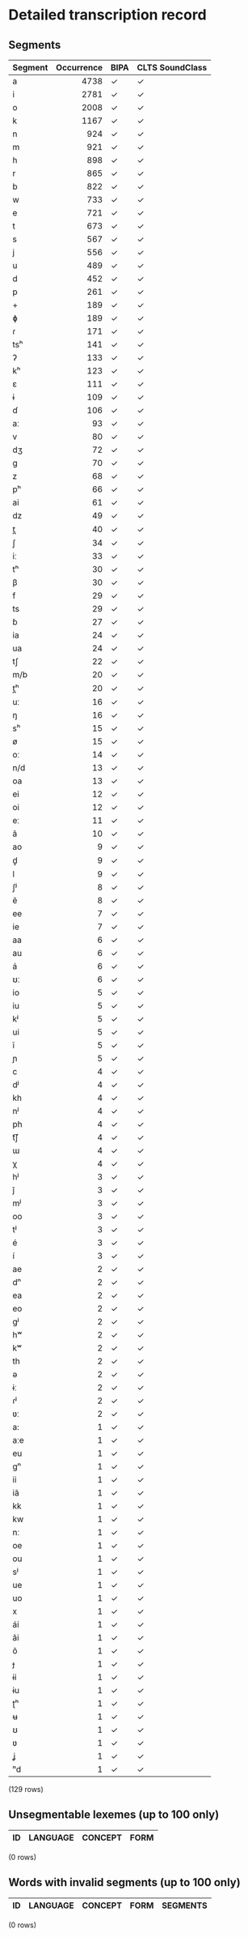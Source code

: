 
# Detailed transcription record

## Segments

| Segment | Occurrence | BIPA | CLTS SoundClass |
|:----------|-------------:|:-------|:------------------|
| a | 4738 | ✓ | ✓ |
| i | 2781 | ✓ | ✓ |
| o | 2008 | ✓ | ✓ |
| k | 1167 | ✓ | ✓ |
| n | 924 | ✓ | ✓ |
| m | 921 | ✓ | ✓ |
| h | 898 | ✓ | ✓ |
| r | 865 | ✓ | ✓ |
| b | 822 | ✓ | ✓ |
| w | 733 | ✓ | ✓ |
| e | 721 | ✓ | ✓ |
| t | 673 | ✓ | ✓ |
| s | 567 | ✓ | ✓ |
| j | 556 | ✓ | ✓ |
| u | 489 | ✓ | ✓ |
| d | 452 | ✓ | ✓ |
| p | 261 | ✓ | ✓ |
| + | 189 | ✓ | ✓ |
| ɸ | 189 | ✓ | ✓ |
| ɾ | 171 | ✓ | ✓ |
| tsʰ | 141 | ✓ | ✓ |
| ʔ | 133 | ✓ | ✓ |
| kʰ | 123 | ✓ | ✓ |
| ɛ | 111 | ✓ | ✓ |
| ɨ | 109 | ✓ | ✓ |
| ɗ | 106 | ✓ | ✓ |
| aː | 93 | ✓ | ✓ |
| v | 80 | ✓ | ✓ |
| dʒ | 72 | ✓ | ✓ |
| g | 70 | ✓ | ✓ |
| z | 68 | ✓ | ✓ |
| pʰ | 66 | ✓ | ✓ |
| ai | 61 | ✓ | ✓ |
| dz | 49 | ✓ | ✓ |
| t̪ | 40 | ✓ | ✓ |
| ʃ | 34 | ✓ | ✓ |
| iː | 33 | ✓ | ✓ |
| tʰ | 30 | ✓ | ✓ |
| β | 30 | ✓ | ✓ |
| f | 29 | ✓ | ✓ |
| ts | 29 | ✓ | ✓ |
| ɓ | 27 | ✓ | ✓ |
| ia | 24 | ✓ | ✓ |
| ua | 24 | ✓ | ✓ |
| tʃ | 22 | ✓ | ✓ |
| m/b | 20 | ✓ | ✓ |
| t̪ʰ | 20 | ✓ | ✓ |
| uː | 16 | ✓ | ✓ |
| ŋ | 16 | ✓ | ✓ |
| sʰ | 15 | ✓ | ✓ |
| ø | 15 | ✓ | ✓ |
| oː | 14 | ✓ | ✓ |
| n/d | 13 | ✓ | ✓ |
| oa | 13 | ✓ | ✓ |
| ei | 12 | ✓ | ✓ |
| oi | 12 | ✓ | ✓ |
| eː | 11 | ✓ | ✓ |
| ã | 10 | ✓ | ✓ |
| ao | 9 | ✓ | ✓ |
| d̥ | 9 | ✓ | ✓ |
| l | 9 | ✓ | ✓ |
| ʃʲ | 8 | ✓ | ✓ |
| ẽ | 8 | ✓ | ✓ |
| ee | 7 | ✓ | ✓ |
| ie | 7 | ✓ | ✓ |
| aa | 6 | ✓ | ✓ |
| au | 6 | ✓ | ✓ |
| á | 6 | ✓ | ✓ |
| ʊː | 6 | ✓ | ✓ |
| io | 5 | ✓ | ✓ |
| iu | 5 | ✓ | ✓ |
| kʲ | 5 | ✓ | ✓ |
| ui | 5 | ✓ | ✓ |
| ĩ | 5 | ✓ | ✓ |
| ɲ | 5 | ✓ | ✓ |
| c | 4 | ✓ | ✓ |
| dʲ | 4 | ✓ | ✓ |
| kh | 4 | ✓ | ✓ |
| nʲ | 4 | ✓ | ✓ |
| ph | 4 | ✓ | ✓ |
| t͡ʃ | 4 | ✓ | ✓ |
| ɯ | 4 | ✓ | ✓ |
| χ | 4 | ✓ | ✓ |
| hʲ | 3 | ✓ | ✓ |
| j̃ | 3 | ✓ | ✓ |
| mʲ | 3 | ✓ | ✓ |
| oo | 3 | ✓ | ✓ |
| tʲ | 3 | ✓ | ✓ |
| é | 3 | ✓ | ✓ |
| í | 3 | ✓ | ✓ |
| ae | 2 | ✓ | ✓ |
| dⁿ | 2 | ✓ | ✓ |
| ea | 2 | ✓ | ✓ |
| eo | 2 | ✓ | ✓ |
| gʲ | 2 | ✓ | ✓ |
| hʷ | 2 | ✓ | ✓ |
| kʷ | 2 | ✓ | ✓ |
| th | 2 | ✓ | ✓ |
| ə | 2 | ✓ | ✓ |
| ɨː | 2 | ✓ | ✓ |
| ɾʲ | 2 | ✓ | ✓ |
| ʋː | 2 | ✓ | ✓ |
| a: | 1 | ✓ | ✓ |
| aːe | 1 | ✓ | ✓ |
| eu | 1 | ✓ | ✓ |
| gⁿ | 1 | ✓ | ✓ |
| ii | 1 | ✓ | ✓ |
| iã | 1 | ✓ | ✓ |
| kk | 1 | ✓ | ✓ |
| kw | 1 | ✓ | ✓ |
| nː | 1 | ✓ | ✓ |
| oe | 1 | ✓ | ✓ |
| ou | 1 | ✓ | ✓ |
| sʲ | 1 | ✓ | ✓ |
| ue | 1 | ✓ | ✓ |
| uo | 1 | ✓ | ✓ |
| x | 1 | ✓ | ✓ |
| ái | 1 | ✓ | ✓ |
| ãi | 1 | ✓ | ✓ |
| õ | 1 | ✓ | ✓ |
| ɟ | 1 | ✓ | ✓ |
| ɨi | 1 | ✓ | ✓ |
| ɨu | 1 | ✓ | ✓ |
| ʈʰ | 1 | ✓ | ✓ |
| ʉ | 1 | ✓ | ✓ |
| ʊ | 1 | ✓ | ✓ |
| ʋ | 1 | ✓ | ✓ |
| ʝ | 1 | ✓ | ✓ |
| ⁿd | 1 | ✓ | ✓ |

(129 rows)



## Unsegmentable lexemes (up to 100 only)

| ID | LANGUAGE | CONCEPT | FORM |
|------|------------|-----------|--------|

(0 rows)



## Words with invalid segments (up to 100 only)

| ID | LANGUAGE | CONCEPT | FORM | SEGMENTS |
|------|------------|-----------|--------|------------|

(0 rows)


